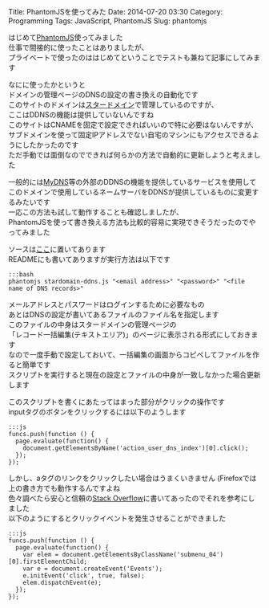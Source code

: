 Title: PhantomJSを使ってみた
Date: 2014-07-20 03:30
Category: Programming
Tags: JavaScript, PhantomJS
Slug: phantomjs

はじめて[PhantomJS](http://phantomjs.org/)使ってみました  
仕事で間接的に使ったことはありましたが、  
プライベートで使ったのははじめてということでテストも兼ねて記事にしてみます

なにに使ったかというと  
ドメインの管理ページのDNSの設定の書き換えの自動化です  
このサイトのドメインは[スタードメイン](http://www.star-domain.jp/)で管理しているのですが、  
ここはDDNSの機能は提供していないんですね  
このサイトはCNAMEを固定で設定できればいいので特に必要はないんですが、  
サブドメインを使って固定IPアドレスでない自宅のマシンにもアクセスできるようにしたかったのです  
ただ手動では面倒なのでできれば何らかの方法で自動的に更新しようと考えました

一般的には[MyDNS](http://www.mydns.jp/)等の外部のDDNSの機能を提供しているサービスを使用して  
このドメインで使用しているネームサーバをDDNSが提供しているものに変更するみたいです  
一応この方法も試して動作することも確認しましたが、  
PhantomJSを使って書き換える方法も比較的容易に実現できそうだったのでやってみました

ソースは[ここ](https://github.com/lostman-github/stardomain-ddns)に置いてあります  
READMEにも書いてありますが実行方法は以下です

    :::bash
    phantomjs stardomain-ddns.js "<email address>" "<password>" "<file name of DNS records>"

メールアドレスとパスワードはログインするために必要なもの  
あとはDNSの設定が書いてあるファイルのファイル名を指定します  
このファイルの中身はスタードメインの管理ページの  
「レコード一括編集(テキストエリア)」のページに表示される形式にしておきます  
なので一度手動で設定しておいて、一括編集の画面からコピペしてファイルを作ると簡単です  
スクリプトを実行すると現在の設定とファイルの中身が一致しなかった場合更新します

このスクリプトを書くにあたってはまった部分がクリックの操作です  
inputタグのボタンをクリックするには以下のようします

    :::js
    funcs.push(function () {
      page.evaluate(function() {
        document.getElementsByName('action_user_dns_index')[0].click();
      });
    });

しかし、aタグのリンクをクリックしたい場合はうまくいきません (Firefoxでは上の書き方でも動作するんですよね  
色々調べたら安心と信頼の[Stack Overflow](http://stackoverflow.com/questions/2705583/how-to-simulate-a-click-with-javascript/2706236#2706236)に書いてあったのでそれを参考にしました  
以下のようにするとクリックイベントを発生させることができました

    :::js
    funcs.push(function () {
      page.evaluate(function() {
        var elem = document.getElementsByClassName('submenu_04')[0].firstElementChild;
        var e = document.createEvent('Events');
        e.initEvent('click', true, false);
        elem.dispatchEvent(e);
      });
    });
